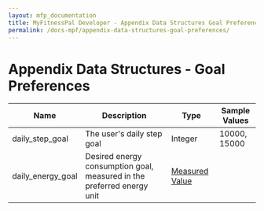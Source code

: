 ```yaml
---
layout: mfp_documentation
title: MyFitnessPal Developer - Appendix Data Structures Goal Preferences
permalink: /docs-mpf/appendix-data-structures-goal-preferences/
---
```


# Appendix Data Structures - Goal Preferences

**Name** | **Description** | **Type** | **Sample Values** 
 --- | --- | --- | ---
 daily_step_goal | The user's daily step goal | Integer | 10000, 15000
 daily_energy_goal | Desired energy consumption goal, measured in the preferred energy unit | [Measured Value](appendix-data-structures-measured-value.md)
 
